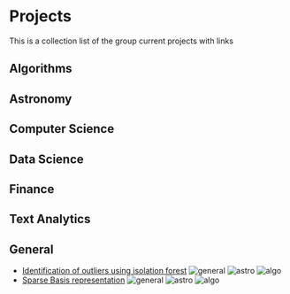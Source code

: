# Projects
This is a collection list of the group current projects with links


## Algorithms

## Astronomy

## Computer Science

## Data Science

## Finance

## Text Analytics

## General

- [Identification of outliers using isolation forest](https://github.com/UI-DataScience/iso_forest) ![general](https://img.shields.io/badge/-general-green.svg) ![astro](https://img.shields.io/badge/-astronomy-blue.svg) ![algo](https://img.shields.io/badge/-algorithms-pink.svg)
- [Sparse Basis representation]() ![general](https://img.shields.io/badge/-general-green.svg) ![astro](https://img.shields.io/badge/-astronomy-blue.svg) ![algo](https://img.shields.io/badge/-algorithms-pink.svg)

